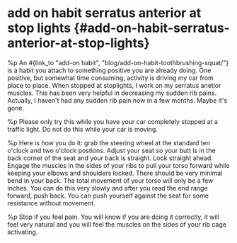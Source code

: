# add on habit serratus anterior at stop lights {#add-on-habit-serratus-anterior-at-stop-lights}
%p An #{link_to "add-on habit", "blog/add-on-habit-toothbrushing-squat/"} is a habit you attach to something positive you are already doing. One positive, but somewhat time consuming, activity is driving my car from place to place. When stopped at stoplights, I work on my serratus anetior muscles. This has been very helpful in decreasing my sudden rib pains. Actually, I haven't had any sudden rib pain now in a few months. Maybe it's gone.

%p Please only try this while you have your car completely stopped at a traffic light. Do not do this while your car is moving.

%p Here is how you do it: grab the steering wheel at the standard ten o'clock and two o'clock postions. Adjust your seat so your butt is in the back corner of the seat and your back is straight. Look straight ahead. Engage the muscles in the sides of your ribs to pull your torso forward while keeping your elbows and shoulders locked. There should be very minimal bend in your back. The total movement of your torso will only be a few inches. You can do this very slowly and after you read the end range forward, push back. You can push yourself against the seat for some resistance without movement.

%p Stop if you feel pain. You will know if you are doing it correctly, it will feel very natural and you will feel the muscles on the sides of your rib cage activating.
